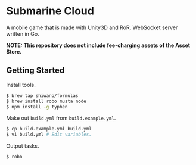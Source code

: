 # Submarine Cloud

A mobile game that is made with Unity3D and RoR, WebSocket server written in Go.

**NOTE: This repository does not include fee-charging assets of the Asset Store.**

## Getting Started

Install tools.

```bash
$ brew tap shiwano/formulas
$ brew install robo musta node
$ npm install -g typhen
```

Make out `build.yml` from `build.example.yml`.

```bash
$ cp build.example.yml build.yml
$ vi build.yml # Edit variables.
```

Output tasks.

```bash
$ robo
```
